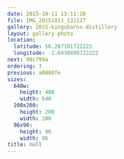 ```yaml
---
date: 2015-10-11 13:11:28
file: IMG_20151011_131127
gallery: 2015-kingsbarns-distillery
layout: gallery-photo
location:
  latitude: 56.287101722222
  longitude: -2.6430899722222
next: 98c799a
ordering: 7
previous: a0808fe
sizes:
  640w:
    height: 480
    width: 640
  200x200:
    height: 200
    width: 200
  96x96:
    height: 96
    width: 96
title: null
---
```

